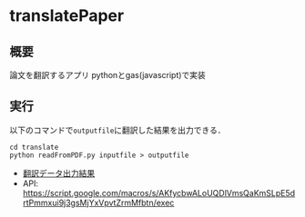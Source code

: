 # translatePaper
## 概要
論文を翻訳するアプリ
pythonとgas(javascript)で実装

## 実行
以下のコマンドで`outputfile`に翻訳した結果を出力できる．
```
cd translate
python readFromPDF.py inputfile > outputfile
```
- [翻訳データ出力結果](https://docs.google.com/spreadsheets/d/1HbjectpAQ_5oaAA46CqtugWqCTm7XESz_dIUstY7Qwo/edit#gid=0)
- API: https://script.google.com/macros/s/AKfycbwALoUQDlVmsQaKmSLpE5drtPmmxui9j3gsMjYxVpvtZrmMfbtn/exec
